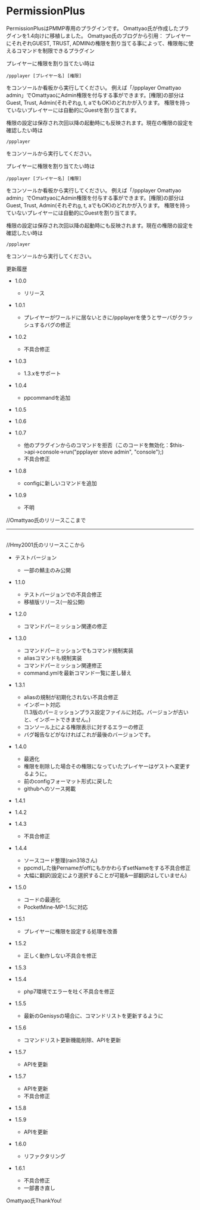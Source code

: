 PermissionPlus
==============

PermissionPlusはPMMP専用のプラグインです。
Omattyao氏が作成したプラグインを1.4向けに移植しました。
Omattyao氏のブログから引用：
プレイヤーにそれぞれGUEST, TRUST, ADMINの権限を割り当てる事によって、権限毎に使えるコマンドを制限できるプラグイン

プレイヤーに権限を割り当てたい時は
```
/ppplayer [プレイヤー名] [権限]
```
をコンソールか看板から実行してください。
例えば「/ppplayer Omattyao admin」でOmattyaoにAdmin権限を付与する事ができます。[権限]の部分はGuest, Trust, Admin(それぞれg, t, aでもOK)のどれかが入ります。
権限を持っていないプレイヤーには自動的にGuestを割り当てます。

権限の設定は保存され次回以降の起動時にも反映されます。現在の権限の設定を確認したい時は
```
/ppplayer
```
をコンソールから実行してください。

プレイヤーに権限を割り当てたい時は
```
/ppplayer [プレイヤー名] [権限]
```
をコンソールか看板から実行してください。
例えば「/ppplayer Omattyao admin」でOmattyaoにAdmin権限を付与する事ができます。[権限]の部分はGuest, Trust, Admin(それぞれg, t, aでもOK)のどれかが入ります。
権限を持っていないプレイヤーには自動的にGuestを割り当てます。

権限の設定は保存され次回以降の起動時にも反映されます。現在の権限の設定を確認したい時は
```
/ppplayer
```
をコンソールから実行してください。

更新履歴
* 1.0.0
    * リリース

* 1.0.1
    * プレイヤーがワールドに居ないときに/ppplayerを使うとサーバがクラッシュするバグの修正

* 1.0.2
    * 不具合修正

* 1.0.3
    * 1.3.xをサポート

* 1.0.4
    * ppcommandを追加

* 1.0.5
* 1.0.6
* 1.0.7
    * 他のプラグインからのコマンドを拒否（このコードを無効化：$this->api->console->run("ppplayer steve admin", "console");)
    * 不具合修正

* 1.0.8
    * configに新しいコマンドを追加

* 1.0.9
    * 不明

//Omattyao氏のリリースここまで
<br><hr><br>
//Hmy2001氏のリリースここから
* テストバージョン
    * 一部の鯖主のみ公開
* 1.1.0
    * テストバージョンでの不具合修正
    * 移植版リリース(一般公開)

* 1.2.0
    * コマンドパーミッション関連の修正

* 1.3.0
    * コマンドパーミッションでもコマンド規制実装
    * aliasコマンドも規制実装
    * コマンドパーミッション関連修正
    * command.ymlを最新コマンド一覧に差し替え

* 1.3.1
    * aliasの規制が初期化されない不具合修正
    * インポート対応<br>(1.3版のパーミッションプラス設定ファイルに対応。バージョンが古いと、インポートできません。)
    * コンソール上による権限表示に対するエラーの修正
    * バグ報告などがなければこれが最後のバージョンです。

* 1.4.0
    * 最適化
    * 権限を削除した場合その権限になっていたプレイヤーはゲストへ変更するように。
    * 前のconfigフォーマット形式に戻した
    * githubへのソース掲載

* 1.4.1
* 1.4.2
* 1.4.3
    * 不具合修正

* 1.4.4
    * ソースコード整理(rain318さん)
    * ppcmdした後PernameがoffにもかかわらずsetNameをする不具合修正
    * 大幅に翻訳(設定により選択することが可能&一部翻訳はしていません)

* 1.5.0
    * コードの最適化
    * PocketMine-MP-1.5に対応

* 1.5.1
    * プレイヤーに権限を設定する処理を改善

* 1.5.2
    * 正しく動作しない不具合を修正

* 1.5.3
* 1.5.4
    * php7環境でエラーを吐く不具合を修正

* 1.5.5
    * 最新のGenisysの場合に、コマンドリストを更新するように

* 1.5.6
    * コマンドリスト更新機能削除、APIを更新

* 1.5.7
    * APIを更新

* 1.5.7
    * APIを更新
    * 不具合修正

* 1.5.8
* 1.5.9
    * APIを更新

* 1.6.0
    * リファクタリング

* 1.6.1
    * 不具合修正
    * 一部書き直し

Omattyao氏ThankYou!